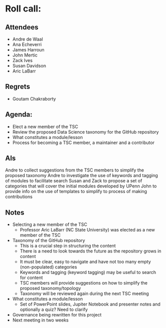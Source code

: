 # Roll call:
## Attendees

- Andre de Waal  
- Ana Echeverri 
- James Harroun 
- John Mertic
- Zack Ives
- Susan Davidson
- Aric LaBarr 

## Regrets

- Goutam Chakraborty

## Agenda:

- Elect a new member of the TSC
- Review the proposed Data Science taxonomy for the GitHub repository 
- What constitutes a module/lesson
- Process for becoming a TSC member, a maintainer and a contributor

## AIs

Andre to collect suggestions from the TSC members to simplify the proposed taxonomy
Andre to investigate the use of keywords and tagging of modules to facilitate search
Susan and Zack to propose a set of categories that will cover the initial modules developed by UPenn
John to provide info on the use of templates to simplify to process of making contributions

## Notes

- Selecting a new member of the TSC
  - Professor Aric LaBarr (NC State University) was elected as a new member of the TSC
- Taxonomy of the GitHub repository
  - This is a crucial step in structuring the content
  - There is a need to look towards the future as the repository grows in content
  - It must be clear, easy to navigate and have not too many empty (non-populated) categories
  - Keywords and tagging (keyword tagging) may be useful to search for content
  - TSC members will provide suggestions on how to simplify the proposed taxonomy/topology
  - Taxonomy will be reviewed again during the next TSC meeting
- What constitutes a module/lesson
  - Set of PowerPoint slides, Jupiter Notebook and presenter notes and optionally a quiz? Need to clarify
- Governance being rewritten for this project 
- Next meeting in two weeks
